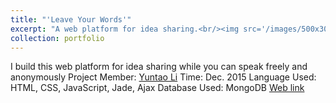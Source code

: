 ```yaml
---
title: "'Leave Your Words'"
excerpt: "A web platform for idea sharing.<br/><img src='/images/500x300.png'>"
collection: portfolio
---
```



I build this web platform for idea sharing while you can speak freely and anonymously
Project Member: [Yuntao Li](y.li.2@student.tue.nl)
Time: Dec. 2015
Language Used: HTML, CSS, JavaScript, Jade, Ajax
Database Used: MongoDB
[Web link](xxx)
